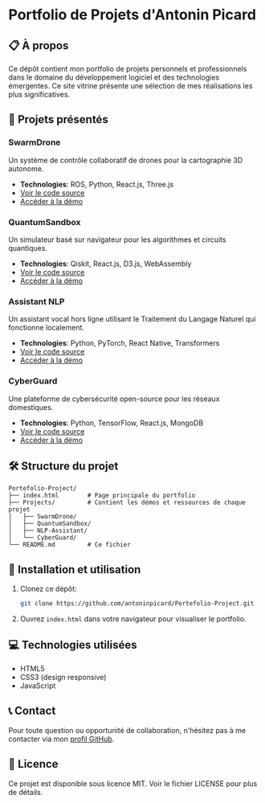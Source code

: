 # Portfolio de Projets d'Antonin Picard

## 📋 À propos

Ce dépôt contient mon portfolio de projets personnels et professionnels dans le domaine du développement logiciel et des technologies émergentes. Ce site vitrine présente une sélection de mes réalisations les plus significatives.

## 🚀 Projets présentés

### SwarmDrone
Un système de contrôle collaboratif de drones pour la cartographie 3D autonome.
- **Technologies**: ROS, Python, React.js, Three.js
- [Voir le code source](https://github.com/antoninpicard/swarmdrone)
- [Accéder à la démo](Projects/SwarmDrone/demo/index.html)

### QuantumSandbox
Un simulateur basé sur navigateur pour les algorithmes et circuits quantiques.
- **Technologies**: Qiskit, React.js, D3.js, WebAssembly
- [Voir le code source](https://github.com/antoninpicard/quantum-sandbox)
- [Accéder à la démo](Projects/QuantumSandbox/demo/index.html)

### Assistant NLP
Un assistant vocal hors ligne utilisant le Traitement du Langage Naturel qui fonctionne localement.
- **Technologies**: Python, PyTorch, React Native, Transformers
- [Voir le code source](https://github.com/antoninpicard/nlp-assistant)
- [Accéder à la démo](Projects/NLP-Assistant/demo/index.html)

### CyberGuard
Une plateforme de cybersécurité open-source pour les réseaux domestiques.
- **Technologies**: Python, TensorFlow, React.js, MongoDB
- [Voir le code source](https://github.com/antoninpicard/cyberguard)
- [Accéder à la démo](Projects/CyberGuard/demo/index.html)

## 🛠️ Structure du projet

```
Portefolio-Project/
├── index.html        # Page principale du portfolio
├── Projects/         # Contient les démos et ressources de chaque projet
│   ├── SwarmDrone/
│   ├── QuantumSandbox/
│   ├── NLP-Assistant/
│   └── CyberGuard/
└── README.md         # Ce fichier
```

## 🔧 Installation et utilisation

1. Clonez ce dépôt:
   ```bash
   git clone https://github.com/antoninpicard/Portefolio-Project.git
   ```
2. Ouvrez `index.html` dans votre navigateur pour visualiser le portfolio.

## 💻 Technologies utilisées

- HTML5
- CSS3 (design responsive)
- JavaScript

## 📞 Contact

Pour toute question ou opportunité de collaboration, n'hésitez pas à me contacter via mon [profil GitHub](https://github.com/antoninpicard).

## 📄 Licence

Ce projet est disponible sous licence MIT. Voir le fichier LICENSE pour plus de détails.
